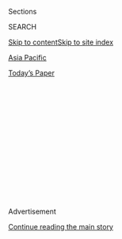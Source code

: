 <div id="app">

<div>

<div>

<div>

<div class="NYTAppHideMasthead css-1q2w90k e1suatyy0">

<div class="section css-ui9rw0 e1suatyy2">

<div class="css-eph4ug er09x8g0">

<div class="css-6n7j50">

</div>

<span class="css-1dv1kvn">Sections</span>

<div class="css-10488qs">

<span class="css-1dv1kvn">SEARCH</span>

</div>

[Skip to content](#site-content)[Skip to site index](#site-index)

</div>

<div id="masthead-section-label" class="css-1wr3we4 eaxe0e00">

[Asia
Pacific](https://www.nytimes.com/section/world/asia)

</div>

<div class="css-10698na e1huz5gh0">

</div>

</div>

<div id="masthead-bar-one" class="section hasLinks css-15hmgas e1csuq9d3">

<div class="css-uqyvli e1csuq9d0">

</div>

<div class="css-1uqjmks e1csuq9d1">

</div>

<div class="css-9e9ivx">

[](https://myaccount.nytimes.com/auth/login?response_type=cookie&client_id=vi)

</div>

<div class="css-1bvtpon e1csuq9d2">

[Today’s
Paper](https://www.nytimes.com/section/todayspaper)

</div>

</div>

</div>

</div>

<div data-aria-hidden="false">

<div id="site-content" data-role="main">

<div>

<div class="css-1aor85t" style="opacity:0.000000001;z-index:-1;visibility:hidden">

<div class="css-1hqnpie">

<div class="css-epjblv">

<span class="css-17xtcya">[Asia
Pacific](/section/world/asia)</span><span class="css-x15j1o">|</span><span class="css-fwqvlz">Japan
Recalls Ambassador to South Korea to Protest ‘Comfort Woman’
Statue</span>

</div>

<div class="css-k008qs">

<div class="css-1iwv8en">

<span class="css-18z7m18"></span>

<div>

</div>

</div>

<span class="css-1n6z4y">https://nyti.ms/2hZol9w</span>

<div class="css-1705lsu">

<div class="css-4xjgmj">

<div class="css-4skfbu" data-role="toolbar" data-aria-label="Social Media Share buttons, Save button, and Comments Panel with current comment count" data-testid="share-tools">

  - 
  - 
  - 
  - 
    
    <div class="css-6n7j50">
    
    </div>

  - 

</div>

</div>

</div>

</div>

</div>

</div>

<div class="css-13pd83m">

</div>

<div id="top-wrapper" class="css-1sy8kpn">

<div id="top-slug" class="css-l9onyx">

Advertisement

</div>

[Continue reading the main
story](#after-top)

<div class="ad top-wrapper" style="text-align:center;height:100%;display:block;min-height:250px">

<div id="top" class="place-ad" data-position="top" data-size-key="top">

</div>

</div>

<div id="after-top">

</div>

</div>

<div id="sponsor-wrapper" class="css-1hyfx7x">

<div id="sponsor-slug" class="css-19vbshk">

Supported by

</div>

[Continue reading the main
story](#after-sponsor)

<div id="sponsor" class="ad sponsor-wrapper" style="text-align:center;height:100%;display:block">

</div>

<div id="after-sponsor">

</div>

</div>

<div class="css-1vkm6nb ehdk2mb0">

# Japan Recalls Ambassador to South Korea to Protest ‘Comfort Woman’ Statue

</div>

<div class="css-79elbk" data-testid="photoviewer-wrapper">

<div class="css-z3e15g" data-testid="photoviewer-wrapper-hidden">

</div>

<div class="css-1a48zt4 ehw59r15" data-testid="photoviewer-children">

![<span class="css-16f3y1r e13ogyst0" data-aria-hidden="true">A statue
of a girl representing the Korean women forced into sexual slavery by
the Japanese military being unveiled during a rally in front of the
Japanese Consulate in Busan, South Korea, last
week.</span><span class="css-cnj6d5 e1z0qqy90" itemprop="copyrightHolder"><span class="css-1ly73wi e1tej78p0">Credit...</span><span><span>Kim
Sun-ho/Yonhap, via
Reuters</span></span></span>](https://static01.nyt.com/images/2017/01/07/world/07KOREA-1/07KOREA-1-articleLarge.jpg?quality=75&auto=webp&disable=upscale)

</div>

</div>

<div class="css-xt80pu e12qa4dv0">

<div class="css-18e8msd">

<div class="css-vp77d3 epjyd6m0">

<div class="css-1baulvz">

By [<span class="css-1baulvz" itemprop="name">Choe
Sang-Hun</span>](http://www.nytimes.com/by/choe-sang-hun) and
[<span class="css-1baulvz last-byline" itemprop="name">Motoko
Rich</span>](http://www.nytimes.com/by/motoko-rich)

</div>

</div>

  - Jan. 6,
    2017

  - 
    
    <div class="css-4xjgmj">
    
    <div class="css-d8bdto" data-role="toolbar" data-aria-label="Social Media Share buttons, Save button, and Comments Panel with current comment count" data-testid="share-tools">
    
      - 
      - 
      - 
      - 
        
        <div class="css-6n7j50">
        
        </div>
    
      - 
    
    </div>
    
    </div>

</div>

</div>

<div class="section meteredContent css-1r7ky0e" name="articleBody" itemprop="articleBody">

<div class="css-1fanzo5 StoryBodyCompanionColumn">

<div class="css-53u6y8">

SEOUL, South Korea — Japan recalled its envoy to South Korea on Friday
to protest a statue commemorating Korean women who were forced into
sexual slavery for Japanese soldiers during World War II, in the latest
sign that ties between Washington’s two key Asian allies were again
deteriorating over the bitter historical issue.

“The Japanese government finds this situation extremely regrettable,”
Yoshihide Suga, chief cabinet secretary to Prime Minister Shinzo Abe,
said during a news conference in Tokyo, referring to the placement of
the statue [outside the Japanese Consulate in
Busan](http://www.nytimes.com/2016/12/30/world/asia/south-korea-comfort-women-wwii-japan.html),
South Korea’s second-largest city, last week.

A spokesman for Japan’s Ministry of Foreign Affairs, Yasuhisa Kawamura,
said the ambassador, Yasumasa Nagamine, as well as the consul general in
Busan, Yasuhiro Morimoto, had been recalled “temporarily,” declining to
say when they would return.

Japan also said it would suspend negotiations over a currency swap meant
to help South Korea stabilize its currency, the won, in times of
financial crisis. It also suspended high-level economic talks and said
staff at the consulate in Busan would not attend events organized by the
city government.

</div>

</div>

<div class="css-1fanzo5 StoryBodyCompanionColumn">

<div class="css-53u6y8">

South Korea showed no sign of acquiescing to Japan’s demand that it
immediately remove the statue in Busan, a port city in the country’s
southeast. “We want to stress again that despite difficult issues facing
us, both governments must strive to develop bilateral relations based on
mutual trust,” said Cho June-hyuck, a spokesman for the Foreign
Ministry, who called Japan’s announcement “regrettable.”

South Korea’s Finance Ministry urged Tokyo to keep diplomatic disputes
out of economic and financial relations.

Washington has repeatedly appealed to South Korea and Japan to overcome
the persistent, bitter legacies of Japan’s brutal colonial rule over
Korea in the first half of the 20th century and to work more closely
together to better address North Korea’s advancing threat of nuclear
weapons and China’s expanding influence.

But the issue of the comfort women, as the former sex slaves were
euphemistically called in Japan and South Korea, remains seemingly
intractable, despite a 2015 agreement between the countries that was
meant to put the dispute behind
them.

<div class="css-79elbk" data-testid="photoviewer-wrapper">

<div class="css-z3e15g" data-testid="photoviewer-wrapper-hidden">

</div>

<div class="css-1a48zt4 ehw59r15" data-testid="photoviewer-children">

<div class="css-zgakxe erfvjey0">

<span class="css-1ly73wi e1tej78p0">Image</span>

<div class="css-zjzyr8">

<div data-testid="lazyimage-container" style="height:580.6444444444445px">

</div>

</div>

</div>

<span class="css-16f3y1r e13ogyst0" data-aria-hidden="true">Yasumasa
Nagamine, Japan’s ambassador to South
Korea.</span><span class="css-cnj6d5 e1z0qqy90" itemprop="copyrightHolder"><span class="css-1ly73wi e1tej78p0">Credit...</span><span>Yonhap,
via European Pressphoto Agency</span></span>

</div>

</div>

Surviving former sex slaves and their advocates [angered
Japan](http://www.nytimes.com/2011/12/16/world/asia/statute-in-seoul-becomes-focal-point-of-dispute-between-south-korea-and-japan.html)
in 2011 when they installed the first in a series of comfort woman
statues, in front of the Japanese Embassy in Seoul. The bronze,
life-size statue, of a barefoot girl in traditional Korean dress sitting
in a chair, was placed so that diplomats would see it as they left the
office. It is still there, with Korean activists guarding it around the
clock to ensure that it is not removed.

</div>

</div>

<div class="css-1fanzo5 StoryBodyCompanionColumn">

<div class="css-53u6y8">

Since then, activists have put up dozens more such statues, in South
Korea and abroad. But the one in Busan was only the second to be
installed near a Japanese diplomatic mission.

Mr. Kawamura said that statue violated the spirit of [the deal the
countries struck in
December 2015](http://www.nytimes.com/2015/12/29/world/asia/comfort-women-south-korea-japan.html)
to resolve their dispute over the extent of Tokyo’s responsibility for
what the women had to endure. In that agreement, which both sides called
“a final and irreversible resolution,” Japan apologized and promised
$8.3 million to care for the surviving women, in return for South
Korea’s promise not to press any future claims. South Korea also
promised to discuss Japan’s complaint about the Seoul statue with
activists and survivors.

“Each side, Japan and South Korea respectively, should implement the
agreement with a sense of responsibility,” Mr. Kawamura said, specifying
that the deal should extend to the statue in Busan.

South Korea also reaffirmed its commitment to the agreement, though it
has proved to be one of the most unpopular decisions made by President
Park Geun-hye, whose powers have been suspended since the National
Assembly [voted to impeach
her](http://www.nytimes.com/2016/12/09/world/asia/south-korea-president-park-geun-hye-impeached.html)
last month over a corruption scandal. The agreement fell short of the
survivors’ demand that Japan pay formal reparations and accept legal
responsibility for what happened to them.

On Dec. 28, the first anniversary of the agreement, civic groups in
Busan installed the statue on a sidewalk near the Japanese Consulate,
despite repeated protests from Tokyo and the consulate.

The local government immediately removed it, saying it had been placed
there without permission, but bowed to public pressure two days later
and allowed it to be put back. A visit that week by Japan’s defense
minister, Tomomi Inada, to the Yasukuni Shrine in Tokyo, which
commemorates a number of convicted war criminals along with Japan’s
other war dead, had deepened resentments in South Korea.

</div>

</div>

<div class="css-1fanzo5 StoryBodyCompanionColumn">

<div class="css-53u6y8">

Shinsuke Sugiyama, Japan’s vice minister for foreign affairs, who is in
Washington attending talks with his American and South Korean
counterparts to discuss North Korea and other security issues, lodged an
official complaint with his South Korean counterpart, Lim Sung-nam, over
the Busan statue on Thursday. For his part, Mr. Lim strongly protested
Ms. Inada’s visit to the shrine, officials here said on Friday.

Japan last recalled its envoy to Seoul in 2012, after South Korea’s
president at the time, [Lee Myung-bak, flew to a set of
islets](http://www.nytimes.com/2012/08/11/world/asia/south-koreans-visit-to-disputed-islets-angers-japan.html)
that both countries claim as their territory. The ambassador returned
after 12 days. South Korea temporarily recalled its own ambassador to
Tokyo in 2008, to protest new guidelines for Japanese textbooks that
asserted Japan’s [claim to those
islets](http://www.nytimes.com/2008/08/31/world/asia/31islands.html).

</div>

</div>

</div>

<div>

</div>

<div>

</div>

<div>

</div>

<div>

<div id="bottom-wrapper" class="css-1ede5it">

<div id="bottom-slug" class="css-l9onyx">

Advertisement

</div>

[Continue reading the main
story](#after-bottom)

<div id="bottom" class="ad bottom-wrapper" style="text-align:center;height:100%;display:block;min-height:90px">

</div>

<div id="after-bottom">

</div>

</div>

</div>

</div>

</div>

## Site Index

<div>

</div>

## Site Information Navigation

  - [© <span>2020</span> <span>The New York Times
    Company</span>](https://help.nytimes.com/hc/en-us/articles/115014792127-Copyright-notice)

<!-- end list -->

  - [NYTCo](https://www.nytco.com/)
  - [Contact
    Us](https://help.nytimes.com/hc/en-us/articles/115015385887-Contact-Us)
  - [Work with us](https://www.nytco.com/careers/)
  - [Advertise](https://nytmediakit.com/)
  - [T Brand Studio](http://www.tbrandstudio.com/)
  - [Your Ad
    Choices](https://www.nytimes.com/privacy/cookie-policy#how-do-i-manage-trackers)
  - [Privacy](https://www.nytimes.com/privacy)
  - [Terms of
    Service](https://help.nytimes.com/hc/en-us/articles/115014893428-Terms-of-service)
  - [Terms of
    Sale](https://help.nytimes.com/hc/en-us/articles/115014893968-Terms-of-sale)
  - [Site
    Map](https://spiderbites.nytimes.com)
  - [Help](https://help.nytimes.com/hc/en-us)
  - [Subscriptions](https://www.nytimes.com/subscription?campaignId=37WXW)

</div>

</div>

</div>

</div>

